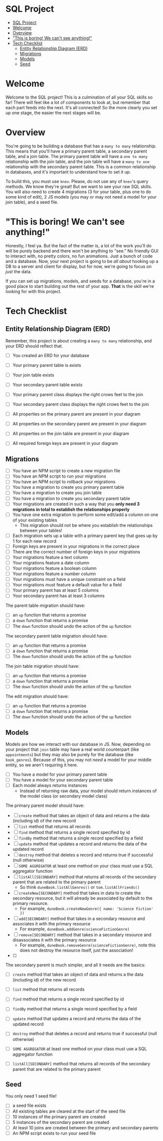 # SQL Project
- [SQL Project](#sql-project)
- [Welcome](#welcome)
- [Overview](#overview)
- ["This is boring! We can't see anything!"](#this-is-boring-we-cant-see-anything)
- [Tech Checklist](#tech-checklist)
  - [Entity Relationship Diagram (ERD)](#entity-relationship-diagram-erd)
  - [Migrations](#migrations)
  - [Models](#models)
  - [Seed](#seed)

# Welcome
Welcome to the SQL project! This is a culmination of all your SQL skills so far! There will feel like a lot of components to look at, but remember that each part feeds into the next. It's all connected! So the more clearly you set up one stage, the easier the next stages will be.

# Overview
You're going to be building a database that has a `many to many` relationship. This means that you'll have a primary parent table, a secondary parent table, and a join table. The primary parent table will have a `one to many` relationship with the join table, and the join table will have a `many to one` relationship with the secondary parent table. This is a common relationship in databases, and it's important to understand how to set it up.

To build this, you must use `knex`. Please, do not use any of `knex`'s query methods. We know they're great! But we want to see your raw SQL skills. You will also need to create 4 migrations (3 for your table, plus one to do some kind of edit), 2 JS models (you may or may not need a model for your join table), and a seed file.

# "This is boring! We can't see anything!"
Honestly, I feel ya. But the fact of the matter is, a lot of the work you'll do will be purely backend and there won't be anything to "see." No friendly GUI to interact with, no pretty colors, no fun animations. Just a bunch of code and a database. Now, your next project is going to be *all about* hooking up a DB to a server and client for display, but for now, we're going to focus on *just* the data.

If you can set up migrations, models, and seeds for a database, you're in a good place to start building out the rest of your app. **That** is the skill we're looking for with this project.

# Tech Checklist

## Entity Relationship Diagram (ERD)
Remember, this project is about creating a `many to many` relationship, and your ERD should reflect that.

- [ ] You created an ERD for your database
- [ ] Your primary parent table is exists
- [ ] Your join table exists
- [ ] Your secondary parent table exists
- [ ] Your primary parent class displays the right crows feet to the join
- [ ] Your secondary parent class displays the right crows feet to the join
- [ ] All properties on the primary parent are present in your diagram
- [ ] All properties on the secondary parent are present in your diagram
- [ ] All properties on the join table are present in your diagram
- [ ] All required foreign keys are present in your diagram


## Migrations
- [ ] You have an NPM script to create a new migration file
- [ ] You have an NPM script to run your migrations
- [ ] You have an NPM script to rollback your migrations
- [ ] You have a migration to create you primary parent table
- [ ] You have a migration to create you join table
- [ ] You have a migration to create you secondary parent table
- [ ] Your migrations are created in such a way that you **only need 3 migrations in total to establish the relationships properly**
- [ ] You have one extra migration to perform some edit/add a column on one of your existing tables
  - This migration should not be where you establish the relationships between your tables!
- [ ] Each migration sets up a table with a primary parent key that goes up by 1 for each new record
- [ ] Foreign keys are present in your migrations in the correct place
- [ ] There are the correct number of foreign keys in your migrations
- [ ] Your migrations feature a text column
- [ ] Your migrations feature a date column
- [ ] Your migrations feature a boolean column
- [ ] Your migrations feature a number column
- [ ] Your migrations must have a unique constraint on a field
- [ ] Your migrations must feature a default value for a field
- [ ] Your primary parent has at least 5 columns
- [ ] Your secondary parent has at least 3 columns

The parent table migration should have:
- [ ] an `up` function that returns a promise
- [ ] a `down` function that returns a promise
- [ ] The `down` function should undo the action of the `up` function

The secondary parent table migration should have:
- [ ] an `up` function that returns a promise
- [ ] a `down` function that returns a promise
- [ ] The `down` function should undo the action of the `up` function

The join table migration should have:
- [ ] an `up` function that returns a promise
- [ ] a `down` function that returns a promise
- [ ] The `down` function should undo the action of the `up` function

The edit migration should have:
- [ ] an `up` function that returns a promise
- [ ] a `down` function that returns a promise
- [ ] The `down` function should undo the action of the `up` function

## Models
Models are how we interact with our database in JS. Now, depending on your project that `join` table may have a real world counterpart (like `appointments`) but they may also be purely for the database (like `book_genres`). Because of this, you may not *need* a model for your middle entity, so we aren't requiring it here.

- [ ] You have a model for your primary parent table
- [ ] You have a model for your secondary parent table
- [ ] Each model always returns instances
  - Instead of returning raw data, your model should return instances of the model class (or secondary model class)

The primary parent model should have:
- [ ] `create` method that takes an object of data and returns a the data (including id) of the new record
- [ ] `list` method that returns all records
- [ ] `find` method that returns a single record specified by id
- [ ] `findBy` method that returns a single record specified by a field
- [ ] `update` method that updates a record and returns the data of the updated record
- [ ] `destroy` method that deletes a record and returns true if successful (null otherwise)
- [ ] `SOME AGGREGATOR` at least one method on your class must use a SQL aggregator function
- [ ] `listAll[SECONDARY]` method that returns all records of the secondary parent that are related to the primary parent
  - So think `duneBook.listAllGenres()` or `tom.listAllFriends()`
- [ ] `createNew[SECONDARY]` method that takes in data to create the secondary resource, but it will already be associated by default to the primary resource.
  - For example, `duneBook.createNewGenre({ name: 'Science Fiction' })`
- [ ] `add[SECONDARY]` method that takes in a secondary resource and associates it with the primary resource
  - For example, `duneBook.addGenre(scienceFictionGenre)`
- [ ] `remove[SECONDARY]` method that takes in a secondary resource and disassociates it with the primary resource
  - For example, `duneBook.removeGenre(scienceFictionGenre)`, note this does not destroy the resource itself, just the association!
- [ ]


The secondary parent is much simpler, and all it needs are the basics:
- [ ] `create` method that takes an object of data and returns a the data (including id) of the new record
- [ ] `list` method that returns all records
- [ ] `find` method that returns a single record specified by id
- [ ] `findBy` method that returns a single record specified by a field
- [ ] `update` method that updates a record and returns the data of the updated record
- [ ] `destroy` method that deletes a record and returns true if successful (null otherwise)
- [ ] `SOME AGGREGATOR` at least one method on your class must use a SQL aggregator function
- [ ] `listAll[SECONDARY]` method that returns all records of the secondary parent that are related to the primary parent


## Seed
You only need 1 seed file!

- [ ] a seed file exists
- [ ] All existing tables are cleared at the start of the seed file
- [ ] 10 instances of the primary parent are created
- [ ] 5 instances of the secondary parent are created
- [ ] At least 10 joins are created between the primary and secondary parents
- [ ] An NPM script exists to run your seed file